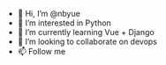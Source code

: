 - 👋 Hi, I’m @nbyue
- 👀 I’m interested in Python 
- 🌱 I’m currently learning Vue + Django
- 💞️ I’m looking to collaborate on devops
- 📫 Follow me

<!---
nbyue/nbyue is a ✨ special ✨ repository because its `README.md` (this file) appears on your GitHub profile.
You can click the Preview link to take a look at your changes.
--->
